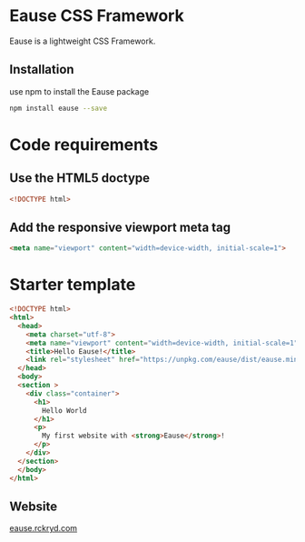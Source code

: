 # Eause CSS Framework

Eause is a lightweight CSS Framework.

## Installation

use npm to install the Eause package

```bash
npm install eause --save
```

# Code requirements

## Use the HTML5 doctype

```html
<!DOCTYPE html>
```

## Add the responsive viewport meta tag

```html
<meta name="viewport" content="width=device-width, initial-scale=1">
```

# Starter template

```html
<!DOCTYPE html>
<html>
  <head>
    <meta charset="utf-8">
    <meta name="viewport" content="width=device-width, initial-scale=1">
    <title>Hello Eause!</title>
    <link rel="stylesheet" href="https://unpkg.com/eause/dist/eause.min.css">
  </head>
  <body>
  <section >
    <div class="container">
      <h1>
        Hello World
      </h1>
      <p>
        My first website with <strong>Eause</strong>!
      </p>
    </div>
  </section>
  </body>
</html>
```

## Website
[eause.rckryd.com](https://eause.rckryd.com)